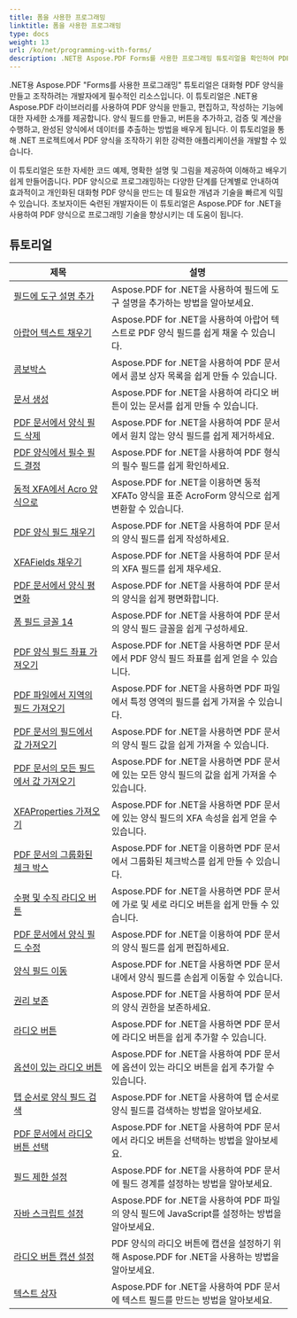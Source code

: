 ```yaml
---
title: 폼을 사용한 프로그래밍
linktitle: 폼을 사용한 프로그래밍
type: docs
weight: 13
url: /ko/net/programming-with-forms/
description: .NET용 Aspose.PDF Forms를 사용한 프로그래밍 튜토리얼을 확인하여 PDF 파일에서 대화형 양식을 만들고 관리해 보세요.
---
```

.NET용 Aspose.PDF "Forms를 사용한 프로그래밍" 튜토리얼은 대화형 PDF 양식을 만들고 조작하려는 개발자에게 필수적인 리소스입니다. 이 튜토리얼은 .NET용 Aspose.PDF 라이브러리를 사용하여 PDF 양식을 만들고, 편집하고, 작성하는 기능에 대한 자세한 소개를 제공합니다. 양식 필드를 만들고, 버튼을 추가하고, 검증 및 계산을 수행하고, 완성된 양식에서 데이터를 추출하는 방법을 배우게 됩니다. 이 튜토리얼을 통해 .NET 프로젝트에서 PDF 양식을 조작하기 위한 강력한 애플리케이션을 개발할 수 있습니다.

이 튜토리얼은 또한 자세한 코드 예제, 명확한 설명 및 그림을 제공하여 이해하고 배우기 쉽게 만들어줍니다. PDF 양식으로 프로그래밍하는 다양한 단계를 단계별로 안내하여 효과적이고 개인화된 대화형 PDF 양식을 만드는 데 필요한 개념과 기술을 빠르게 익힐 수 있습니다. 초보자이든 숙련된 개발자이든 이 튜토리얼은 Aspose.PDF for .NET을 사용하여 PDF 양식으로 프로그래밍 기술을 향상시키는 데 도움이 됩니다.

## 튜토리얼
| 제목 | 설명 |
| --- | --- | 
| [필드에 도구 설명 추가](./add-tooltip-to-field/) | Aspose.PDF for .NET을 사용하여 필드에 도구 설명을 추가하는 방법을 알아보세요. |  
| [아랍어 텍스트 채우기](./arabic-text-filling/) | Aspose.PDF for .NET을 사용하여 아랍어 텍스트로 PDF 양식 필드를 쉽게 채울 수 있습니다. |  
| [콤보박스](./combo-box/) | Aspose.PDF for .NET을 사용하여 PDF 문서에서 콤보 상자 목록을 쉽게 만들 수 있습니다. |  
| [문서 생성](./create-doc/) | Aspose.PDF for .NET을 사용하여 라디오 버튼이 있는 문서를 쉽게 만들 수 있습니다. |  
| [PDF 문서에서 양식 필드 삭제](./delete-form-field/) | Aspose.PDF for .NET을 사용하여 PDF 문서에서 원치 않는 양식 필드를 쉽게 제거하세요. |  
| [PDF 양식에서 필수 필드 결정](./determine-required-field/) | Aspose.PDF for .NET을 사용하여 PDF 형식의 필수 필드를 쉽게 확인하세요. |  
| [동적 XFA에서 Acro 양식으로](./dynamic-xfa-to-acro-form/) | Aspose.PDF for .NET을 이용하면 동적 XFATo 양식을 표준 AcroForm 양식으로 쉽게 변환할 수 있습니다. |  
| [PDF 양식 필드 채우기](./fill-form-field/) | Aspose.PDF for .NET을 사용하여 PDF 문서의 양식 필드를 쉽게 작성하세요. |  
| [XFAFields 채우기](./fill-xfafields/) | Aspose.PDF for .NET을 사용하여 PDF 문서의 XFA 필드를 쉽게 채우세요. |  
| [PDF 문서에서 양식 평면화](./flatten-forms/) | Aspose.PDF for .NET을 사용하여 PDF 문서의 양식을 쉽게 평면화합니다. |  
| [폼 필드 글꼴 14](./form-field-font-14/) | Aspose.PDF for .NET을 사용하여 PDF 문서의 양식 필드 글꼴을 쉽게 구성하세요. |  
| [PDF 양식 필드 좌표 가져오기](./get-coordinates/) | Aspose.PDF for .NET을 사용하면 PDF 문서에서 PDF 양식 필드 좌표를 쉽게 얻을 수 있습니다. |  
| [PDF 파일에서 지역의 필드 가져오기](./get-fields-from-region/) | Aspose.PDF for .NET을 사용하면 PDF 파일에서 특정 영역의 필드를 쉽게 가져올 수 있습니다. |  
| [PDF 문서의 필드에서 값 가져오기](./get-value-from-field/) | Aspose.PDF for .NET을 사용하면 PDF 문서의 양식 필드 값을 쉽게 가져올 수 있습니다. |  
| [PDF 문서의 모든 필드에서 값 가져오기](./get-values-from-all-fields/) | Aspose.PDF for .NET을 사용하면 PDF 문서에 있는 모든 양식 필드의 값을 쉽게 가져올 수 있습니다. |  
| [XFAProperties 가져오기](./get-xfaproperties/) | Aspose.PDF for .NET을 사용하면 PDF 문서에 있는 양식 필드의 XFA 속성을 쉽게 얻을 수 있습니다. |  
| [PDF 문서의 그룹화된 체크 박스](./grouped-check-boxes/) | Aspose.PDF for .NET을 이용하면 PDF 문서에서 그룹화된 체크박스를 쉽게 만들 수 있습니다. |  
| [수평 및 수직 라디오 버튼](./horizontally-and-vertically-radio-buttons/) | Aspose.PDF for .NET을 사용하면 PDF 문서에 가로 및 세로 라디오 버튼을 쉽게 만들 수 있습니다. |  
| [PDF 문서에서 양식 필드 수정](./modify-form-field/) | Aspose.PDF for .NET을 이용하여 PDF 문서의 양식 필드를 쉽게 편집하세요. |  
| [양식 필드 이동](./move-form-field/) | Aspose.PDF for .NET을 사용하면 PDF 문서 내에서 양식 필드를 손쉽게 이동할 수 있습니다. |  
| [권리 보존](./preserve-rights/) | Aspose.PDF for .NET을 사용하여 PDF 문서의 양식 권한을 보존하세요. |  
| [라디오 버튼](./radio-button/) | Aspose.PDF for .NET을 사용하면 PDF 문서에 라디오 버튼을 쉽게 추가할 수 있습니다. |  
| [옵션이 있는 라디오 버튼](./radio-button-with-options/) | Aspose.PDF for .NET을 사용하여 PDF 문서에 옵션이 있는 라디오 버튼을 쉽게 추가할 수 있습니다. |  
| [탭 순서로 양식 필드 검색](./retrieve-form-field-in-tab-order/) | Aspose.PDF for .NET을 사용하여 탭 순서로 양식 필드를 검색하는 방법을 알아보세요. |  
| [PDF 문서에서 라디오 버튼 선택](./select-radio-button/) | Aspose.PDF for .NET을 사용하여 PDF 문서에서 라디오 버튼을 선택하는 방법을 알아보세요. |  
| [필드 제한 설정](./set-field-limit/) | Aspose.PDF for .NET을 사용하여 PDF 문서에 필드 경계를 설정하는 방법을 알아보세요. |  
| [자바 스크립트 설정](./set-java-script/) | Aspose.PDF for .NET을 사용하여 PDF 파일의 양식 필드에 JavaScript를 설정하는 방법을 알아보세요. |  
| [라디오 버튼 캡션 설정](./set-radio-button-caption/) | PDF 양식의 라디오 버튼에 캡션을 설정하기 위해 Aspose.PDF for .NET을 사용하는 방법을 알아보세요. |  
| [텍스트 상자](./text-box/) | Aspose.PDF for .NET을 사용하여 PDF 문서에 텍스트 필드를 만드는 방법을 알아보세요. |  